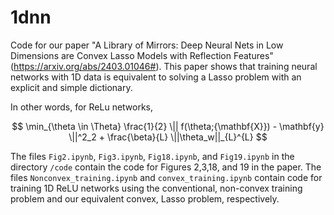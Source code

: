 # 1dnn

Code for our paper "A Library of Mirrors: Deep Neural Nets in Low Dimensions are Convex Lasso Models with Reflection Features" (https://arxiv.org/abs/2403.01046#). This paper shows that training neural networks with 1D data is equivalent to solving a Lasso problem with an explicit and simple dictionary.

In other words, for ReLu networks,

$$	\min_{\theta \in \Theta}  \frac{1}{2} \|| f(\theta;{\mathbf{X}})  - \mathbf{y} \||^2_2 + \frac{\beta}{L}  \||\theta_w||_{L}^{L} $$

The files ```Fig2.ipynb```, ```Fig3.ipynb```, ```Fig18.ipynb```, and ```Fig19.ipynb``` in the directory ```/code``` contain the code for Figures 2,3,18, and 19 in the paper. The files ```Nonconvex_training.ipynb``` and ```convex_training.ipynb``` contain code for training 1D ReLU networks using the conventional, non-convex training problem and our equivalent convex, Lasso problem, respectively.
